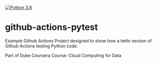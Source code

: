 [![Python 3.8](https://github.com/Jeanielmj/github-actions-pytest/actions/workflows/main.yml/badge.svg)](https://github.com/Jeanielmj/github-actions-pytest/actions/workflows/main.yml)


# github-actions-pytest

Example Github Actions Project designed to show how a hello version of Github Actions testing Python code.

Part of Duke Coursera Course: Cloud Computing for Data
